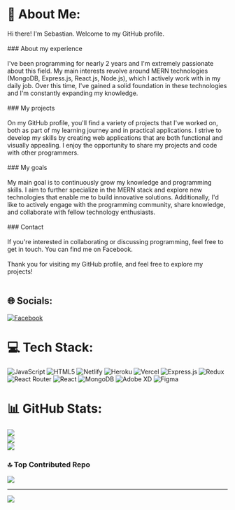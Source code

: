 # 💫 About Me:
Hi there! I'm Sebastian. Welcome to my GitHub profile.<br><br>### About my experience<br><br>I've been programming for nearly 2 years and I'm extremely passionate about this field. My main interests revolve around MERN technologies (MongoDB, Express.js, React.js, Node.js), which I actively work with in my daily job. Over this time, I've gained a solid foundation in these technologies and I'm constantly expanding my knowledge.<br><br>### My projects<br><br>On my GitHub profile, you'll find a variety of projects that I've worked on, both as part of my learning journey and in practical applications. I strive to develop my skills by creating web applications that are both functional and visually appealing. I enjoy the opportunity to share my projects and code with other programmers.<br><br>### My goals<br><br>My main goal is to continuously grow my knowledge and programming skills. I aim to further specialize in the MERN stack and explore new technologies that enable me to build innovative solutions. Additionally, I'd like to actively engage with the programming community, share knowledge, and collaborate with fellow technology enthusiasts.<br><br>### Contact<br><br>If you're interested in collaborating or discussing programming, feel free to get in touch. You can find me on Facebook.<br><br>Thank you for visiting my GitHub profile, and feel free to explore my projects!<br><br>


## 🌐 Socials:
[![Facebook](https://img.shields.io/badge/Facebook-%231877F2.svg?logo=Facebook&logoColor=white)](https://facebook.com/sebastian.nowak.75) 

# 💻 Tech Stack:
![JavaScript](https://img.shields.io/badge/javascript-%23323330.svg?style=for-the-badge&logo=javascript&logoColor=%23F7DF1E) ![HTML5](https://img.shields.io/badge/html5-%23E34F26.svg?style=for-the-badge&logo=html5&logoColor=white) ![Netlify](https://img.shields.io/badge/netlify-%23000000.svg?style=for-the-badge&logo=netlify&logoColor=#00C7B7) ![Heroku](https://img.shields.io/badge/heroku-%23430098.svg?style=for-the-badge&logo=heroku&logoColor=white) ![Vercel](https://img.shields.io/badge/vercel-%23000000.svg?style=for-the-badge&logo=vercel&logoColor=white) ![Express.js](https://img.shields.io/badge/express.js-%23404d59.svg?style=for-the-badge&logo=express&logoColor=%2361DAFB) ![Redux](https://img.shields.io/badge/redux-%23593d88.svg?style=for-the-badge&logo=redux&logoColor=white) ![React Router](https://img.shields.io/badge/React_Router-CA4245?style=for-the-badge&logo=react-router&logoColor=white) ![React](https://img.shields.io/badge/react-%2320232a.svg?style=for-the-badge&logo=react&logoColor=%2361DAFB) ![MongoDB](https://img.shields.io/badge/MongoDB-%234ea94b.svg?style=for-the-badge&logo=mongodb&logoColor=white) ![Adobe XD](https://img.shields.io/badge/Adobe%20XD-470137?style=for-the-badge&logo=Adobe%20XD&logoColor=#FF61F6) 	![Figma](https://img.shields.io/badge/figma-%23F24E1E.svg?style=for-the-badge&logo=figma&logoColor=white)
# 📊 GitHub Stats:
![](https://github-readme-stats.vercel.app/api?username=sporthq&theme=radical&hide_border=false&include_all_commits=false&count_private=false)<br/>
![](https://github-readme-streak-stats.herokuapp.com/?user=sporthq&theme=radical&hide_border=false)<br/>
![](https://github-readme-stats.vercel.app/api/top-langs/?username=sporthq&theme=radical&hide_border=false&include_all_commits=false&count_private=false&layout=compact)

### 🔝 Top Contributed Repo
![](https://github-contributor-stats.vercel.app/api?username=sporthq&limit=5&theme=dark&combine_all_yearly_contributions=true)

---
[![](https://visitcount.itsvg.in/api?id=sporthq&icon=0&color=0)](https://visitcount.itsvg.in)

<!-- Proudly created with GPRM ( https://gprm.itsvg.in ) -->
